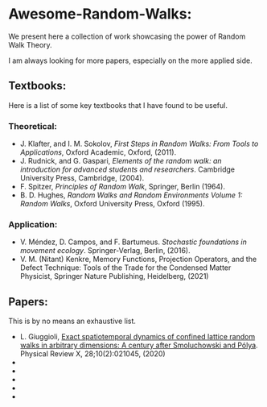 # Awesome-Random-Walks:
We present here a collection of work showcasing the power of Random Walk Theory. 

I am always looking for more papers, especially on the more applied side. 

## Textbooks:
Here is a list of some key textbooks that I have found to be useful.
### Theoretical:
+ J. Klafter, and I. M. Sokolov, *First Steps in Random Walks: From Tools to Applications*, Oxford Academic, Oxford, (2011).
+ J. Rudnick, and G. Gaspari, *Elements of the random walk: an introduction for advanced students and researchers*. Cambridge University Press, Cambridge, (2004).
+ F. Spitzer, *Principles of Random Walk*, Springer, Berlin (1964).
+ B. D. Hughes, *Random Walks and Random Environments Volume 1: Random Walks*, Oxford University Press, Oxford (1995).
### Application:
+ V. Méndez, D. Campos, and F. Bartumeus. *Stochastic foundations in movement ecology*. Springer-Verlag, Berlin, (2016).
+ V. M. (Nitant) Kenkre, Memory Functions, Projection Operators, and the Defect Technique: Tools of the Trade for the Condensed Matter Physicist, Springer Nature Publishing, Heidelberg, (2021)
## Papers: 
This is by no means an exhaustive list.

+ L. Giuggioli, [Exact spatiotemporal dynamics of confined lattice random walks in arbitrary dimensions: A century after Smoluchowski and Pólya](https://journals-aps-org.bris.idm.oclc.org/prx/abstract/10.1103/PhysRevX.10.021045). Physical Review X, 28;10(2):021045, (2020) 
+
+
+
+
+
